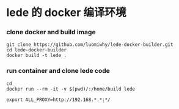 # lede 的 docker 编译环境

### clone docker and build image

```
git clone https://github.com/luomiwhy/lede-docker-builder.git
cd lede-docker-builder
docker build -t lede .
```

### run container and clone lede code

```
cd 
docker run --rm -it -v $(pwd)/:/home/build lede

export ALL_PROXY=http://192.168.*.*:*/

